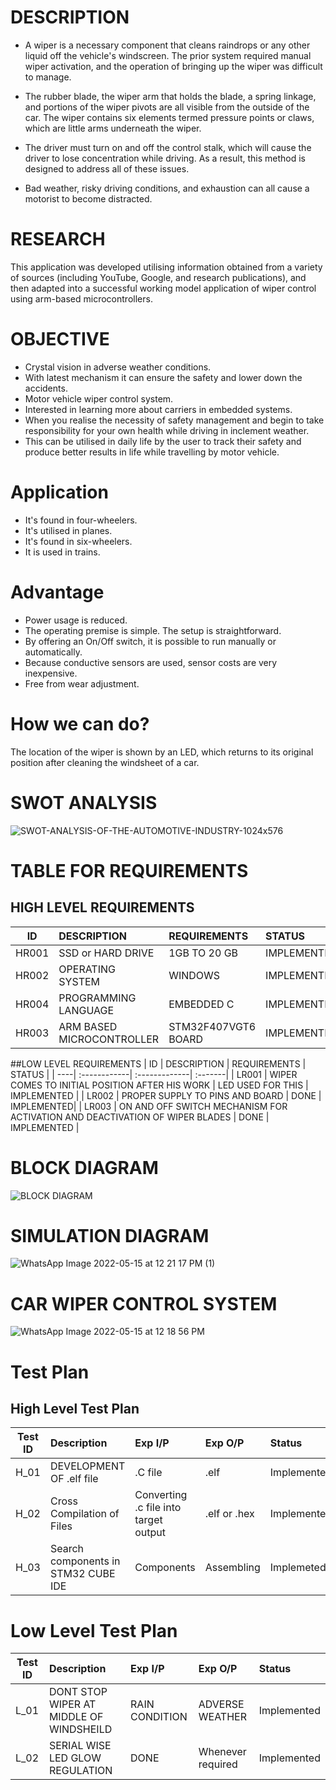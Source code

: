 # DESCRIPTION
* A wiper is a necessary component that cleans raindrops or any other liquid off the vehicle's windscreen. The prior system required manual wiper activation, and the operation of bringing up the wiper was difficult to manage.

* The rubber blade, the wiper arm that holds the blade, a spring linkage, and portions of the wiper pivots are all visible from the outside of the car. The wiper contains six elements termed pressure points or claws, which are little arms underneath the wiper.

* The driver must turn on and off the control stalk, which will cause the driver to lose concentration while driving. As a result, this method is designed to address all of these issues.

* Bad weather, risky driving conditions, and exhaustion can all cause a motorist to become distracted.

# RESEARCH
This application was developed utilising information obtained from a variety of sources (including YouTube, Google, and research publications), and then adapted into a successful working model application of wiper control using arm-based microcontrollers.

# OBJECTIVE
* Crystal vision in adverse weather conditions.
* With latest mechanism it can ensure the safety and lower down the accidents.
* Motor vehicle wiper control system.
* Interested in learning more about carriers in embedded systems.
* When you realise the necessity of safety management and begin to take responsibility for your own health while driving in inclement weather.
* This can be utilised in daily life by the user to track their safety and produce better results in life while travelling by motor vehicle.

# Application
* It's found in four-wheelers.
* It's utilised in planes.
* It's found in six-wheelers.
* It is used in trains.
 
# Advantage
* Power usage is reduced.
* The operating premise is simple. The setup is straightforward.
* By offering an On/Off switch, it is possible to run manually or automatically.
* Because conductive sensors are used, sensor costs are very inexpensive.
* Free from wear adjustment.

# How we can do?
The location of the wiper is shown by an LED, which returns to its original position after cleaning the windsheet of a car.

# SWOT ANALYSIS

![SWOT-ANALYSIS-OF-THE-AUTOMOTIVE-INDUSTRY-1024x576](https://user-images.githubusercontent.com/102659131/168467602-4f52eacc-adb5-4701-b0e3-82b271baec62.png)


# TABLE FOR REQUIREMENTS

## HIGH LEVEL REQUIREMENTS

| ID | DESCRIPTION |	REQUIREMENTS |	STATUS |
| ---| :-----------| :-------------| :-------|
| HR001 |	SSD or HARD DRIVE |	1GB TO 20 GB |	IMPLEMENTED |
| HR002 |	OPERATING SYSTEM |	WINDOWS |	IMPLEMENTED |
| HR004 |	PROGRAMMING LANGUAGE |	EMBEDDED C |	IMPLEMENTED |
| HR003 |	ARM BASED MICROCONTROLLER	| STM32F407VGT6 BOARD |	IMPLEMENTED |

##LOW LEVEL REQUIREMENTS
| ID	| DESCRIPTION	| REQUIREMENTS |	STATUS |
| ----| :------------| :-------------| :-------|
| LR001	| WIPER COMES TO INITIAL POSITION AFTER HIS WORK |	LED USED FOR THIS |	IMPLEMENTED |
| LR002 |	PROPER SUPPLY TO PINS AND BOARD |	DONE |	IMPLEMENTED|
| LR003	| ON AND OFF SWITCH MECHANISM FOR ACTIVATION AND DEACTIVATION OF WIPER BLADES |	DONE	| IMPLEMENTED |


# BLOCK DIAGRAM


![BLOCK DIAGRAM](https://user-images.githubusercontent.com/102659131/168467829-925e0b0f-de24-4425-a5ff-898735304359.png)



# SIMULATION DIAGRAM


![WhatsApp Image 2022-05-15 at 12 21 17 PM (1)](https://user-images.githubusercontent.com/102659131/168467912-8a0d959d-adce-482f-8600-7feceecbf4be.jpeg)



# CAR WIPER CONTROL SYSTEM


![WhatsApp Image 2022-05-15 at 12 18 56 PM](https://user-images.githubusercontent.com/102659131/168467925-f732c3ac-ae9f-4de1-8a9c-fe9588d075f2.jpeg)




# Test Plan

## High Level Test Plan

| Test ID |	Description |	Exp I/P |	Exp O/P |	Status |
| --------| :-----------| :-------| :-------| :------|
| H_01 |	DEVELOPMENT OF .elf file |	.C file |	.elf	| Implemented |
| H_02 | Cross Compilation of Files |	Converting .c file into target output |	.elf or .hex |	Implemented |
| H_03	| Search components in STM32 CUBE IDE |	Components |	Assembling |	Implemeted |

# Low Level Test Plan

| Test ID |	Description	| Exp I/P |	Exp O/P |	Status |
| --------| :-----------| :-------| :-------| :------|
| L_01 |	DONT STOP WIPER AT MIDDLE OF WINDSHEILD |	RAIN CONDITION |	ADVERSE WEATHER |	Implemented |
| L_02 |	SERIAL WISE LED GLOW REGULATION |	DONE |	Whenever required	| Implemented |
